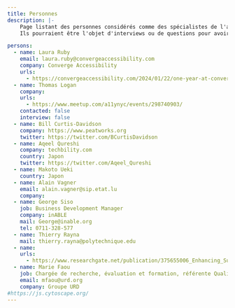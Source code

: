 ```yaml
---
title: Personnes
description: |-
    Page listant des personnes considérés comme des spécialistes de l'accessibilité.
    Ils pourraient être l'objet d'interviews ou de questions pour avoir une meilleure vision sur les terrains.

persons:
  - name: Laura Ruby
    email: laura.ruby@convergeaccessibility.com 
    company: Converge Accessibility
    urls:
      - https://convergeaccessibility.com/2024/01/22/one-year-at-converge/
  - name: Thomas Logan
    company: 
    urls:
      - https://www.meetup.com/a11ynyc/events/298740903/
    contacted: false
    interview: false
  - name: Bill Curtis-Davidson
    company: https://www.peatworks.org
    twitter: https://twitter.com/BCurtisDavidson
  - name: Aqeel Qureshi
    company: techbility.com
    country: Japon
    twitter: https://twitter.com/Aqeel_Qureshi
  - name: Makoto Ueki
    country: Japon
  - name: Alain Vagner
    email: alain.vagner@sip.etat.lu
    company: 
  - name: George Siso 
    job: Business Development Manager
    company: inABLE 
    mail: George@inable.org 
    tel: 0711-328-577
  - name: Thierry Rayna
    mail: thierry.rayna@polytechnique.edu
  - name: 
    urls:
      - https://www.researchgate.net/publication/375655006_Enhancing_Sustainability_through_Accessible_Health_Platforms_A_Scoping_Review
  - name: Marie Faou
    job: Chargée de recherche, évaluation et formation, référente Qualité & Redevabilité (depuis 2021) 
    email: mfaou@urd.org
    company: Groupe URD
#https://js.cytoscape.org/
---
```


